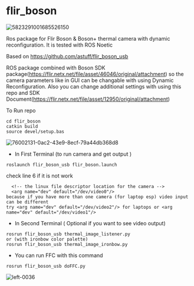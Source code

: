 # flir_boson
![5823291001685526150](https://github.com/user-attachments/assets/3f96f0c2-acf3-4fcf-bc41-927cf51fc043)

Ros package for Flir Boson &amp; Boson+ thermal camera with dynamic reconfiguration. It is tested with ROS Noetic

Based on https://github.com/astuff/flir_boson_usb

ROS package combined with Boson SDK package(https://flir.netx.net/file/asset/46046/original/attachment) so the camera parameters like in GUI can be changable with using Dynamic Reconfiguration.
Also you can change additional settings with using this repo and SDK Document(https://flir.netx.net/file/asset/12950/original/attachment)


To Run repo

```
cd flir_boson
catkin build
source devel/setup.bas
```
![76002131-0ac2-43e9-8ecf-79a44db368d8](https://github.com/user-attachments/assets/7f812c83-d3d6-4735-8b5e-70dca742a80e)
* In First Terminal (to run camera and get output )
```
roslaunch flir_boson_usb flir_boson.launch 
```
check line 6 if it is not work
```
  <!-- the linux file descriptor location for the camera -->
  <arg name="dev" default="/dev/video0"/>
because if you have more than one camera (for laptop esp) video input can be different 
try <arg name="dev" default="/dev/video2"/> for laptops or <arg name="dev" default="/dev/video1"/>
```

* In Second Terminal ( Optional if you want to see video output)
```
rosrun flir_boson_usb thermal_image_listener.py 
or (with ironbow color palette)
rosrun flir_boson_usb thermal_image_ironbow.py 
```

* You can run FFC with this command
```
rosrun flir_boson_usb doFFC.py 
```
![left-0036](https://github.com/user-attachments/assets/581fc966-151e-4809-8ea8-e9128283f97a)

